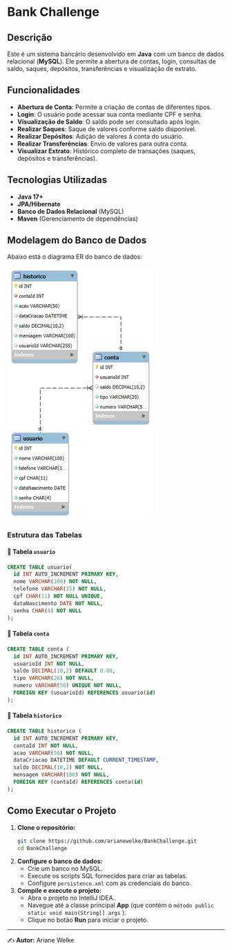 # Bank Challenge

## Descrição
Este é um sistema bancário desenvolvido em **Java** com um banco de dados relacional (**MySQL**). Ele permite a abertura de contas, login, consultas de saldo, saques, depósitos, transferências e visualização de extrato.

## Funcionalidades
- **Abertura de Conta**: Permite a criação de contas de diferentes tipos.
-  **Login**: O usuário pode acessar sua conta mediante CPF e senha.
-  **Visualização de Saldo**: O saldo pode ser consultado após login.
-  **Realizar Saques**: Saque de valores conforme saldo disponível.
-  **Realizar Depósitos**: Adição de valores à conta do usuário.
-  **Realizar Transferências**: Envio de valores para outra conta.
-  **Visualizar Extrato**: Histórico completo de transações (saques, depósitos e transferências).

## Tecnologias Utilizadas
- **Java 17+**
- **JPA/Hibernate**
- **Banco de Dados Relacional** (MySQL)
- **Maven** (Gerenciamento de dependências)

## Modelagem do Banco de Dados
Abaixo está o diagrama ER do banco de dados:


![Diagrama ER](https://raw.githubusercontent.com/arianewelke/BankChallenge/refs/heads/main/assets/BankChallange-DB.png)

### Estrutura das Tabelas
#### 🔹 Tabela `usuario`
```sql
CREATE TABLE usuario(
  id INT AUTO_INCREMENT PRIMARY KEY,
  nome VARCHAR(100) NOT NULL,
  telefone VARCHAR(15) NOT NULL,
  cpf CHAR(11) NOT NULL UNIQUE, 
  dataNascimento DATE NOT NULL,
  senha CHAR(4) NOT NULL
);
```

#### 🔹 Tabela `conta`
```sql
CREATE TABLE conta (
  id INT AUTO_INCREMENT PRIMARY KEY,
  usuarioId INT NOT NULL,
  saldo DECIMAL(10,2) DEFAULT 0.00,
  tipo VARCHAR(20) NOT NULL,
  numero VARCHAR(50) UNIQUE NOT NULL,
  FOREIGN KEY (usuarioId) REFERENCES usuario(id)
);
```

#### 🔹 Tabela `historico`
```sql
CREATE TABLE historico ( 
  id INT AUTO_INCREMENT PRIMARY KEY,
  contaId INT NOT NULL,
  acao VARCHAR(50) NOT NULL,
  dataCriacao DATETIME DEFAULT CURRENT_TIMESTAMP,
  saldo DECIMAL(10,2) NOT NULL,
  mensagem VARCHAR(100) NOT NULL,
  FOREIGN KEY (contaId) REFERENCES conta(id)
);
```

## Como Executar o Projeto
1. **Clone o repositório:**
   ```bash
   git clone https://github.com/arianewelke/BankChallenge.git
   cd BankChallenge
   ```
2. **Configure o banco de dados:**
    - Crie um banco no MySQL.
    - Execute os scripts SQL fornecidos para criar as tabelas.
    - Configure `persistence.xml` com as credenciais do banco.
3. **Compile e execute o projeto:**
    - Abra o projeto no IntelliJ IDEA..
    - Navegue até a classe principal **App** (que contém o  `método public static void main(String[] args` ).
    - Clique no botão **Run** para iniciar o projeto.

---
✍️ **Autor:** Ariane Welke
